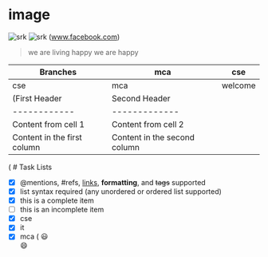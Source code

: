 # image
![srk](https://srkit.in/img/homeslider/infosys.JPG)
![srk](https://srkit.in/csi/srk.JPG)
(www.facebook.com)

>we are living happy
>we are happy

Branches |mca| cse
---------|---|------
cse      |mca| welcome
(First Header | Second Header
------------ | -------------
Content from cell 1 | Content from cell 2
Content in the first column | Content in the second column

( # Task Lists
- [x] @mentions, #refs, [links](), **formatting**, and <del>tags</del> supported
- [x] list syntax required (any unordered or ordered list supported)
- [x] this is a complete item
- [ ] this is an incomplete item
-[x] cse
-[x] it
-[x] mca
(
:smiley:		
:smile:	
